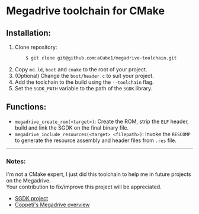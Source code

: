 # Megadrive toolchain for CMake

## Installation:

1. Clone repository:
	```sh
		$ git clone git@github.com:aCube1/megadrive-toolchain.git
	```
2. Copy `md.ld`, `boot` and `cmake` to the root of your project.
3. (Optional) Change the `boot/header.c` to suit your project.
4. Add the toolchain to the build using the `--toolchain` flag.
5. Set the `SGDK_PATH` variable to the path of the `SGDK` library.

## Functions:

- `megadrive_create_rom(<target>)`: Create the ROM, strip the `ELF` header,
  build and link the SGDK on the final binary file.
- `megadrive_include_resources(<target> <filepath>)`: Invoke the `RESCOMP` to
  generate the resource assembly and header files from `.res` file.

---
### Notes:
I'm not a CMake expert, I just did this toolchain to help me in future
projects on the Megadrive.</br>
Your contribution to fix/improve this project will be appreciated.

- [SGDK project](https://github.com/Stephane-D/SGDK)
- [Coppeti's Megadrive overview](https://www.copetti.org/writings/consoles/mega-drive-genesis)

